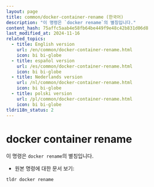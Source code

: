 ```yaml
---
layout: page
title: common/docker-container-rename (한국어)
description: "이 명령은 `docker rename`의 별칭입니다."
content_hash: 75affc5aab4e58fb64be449f9e48c42b831d06d8
last_modified_at: 2024-11-16
related_topics:
  - title: English version
    url: /en/common/docker-container-rename.html
    icon: bi bi-globe
  - title: español version
    url: /es/common/docker-container-rename.html
    icon: bi bi-globe
  - title: Nederlands version
    url: /nl/common/docker-container-rename.html
    icon: bi bi-globe
  - title: polski version
    url: /pl/common/docker-container-rename.html
    icon: bi bi-globe
tldri18n_status: 2
---
```

# docker container rename

이 명령은 `docker rename`의 별칭입니다.

- 원본 명령에 대한 문서 보기:

`tldr docker rename`
